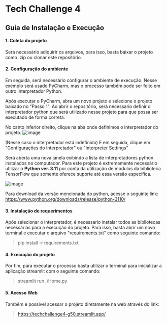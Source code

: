 # Tech Challenge 4

## Guia de Instalação e Execução

#### 1. Coleta do projeto
Será necessário adiquirir os arquivos, para isso, basta baixar o projeto como .zip ou clonar este repositório.


#### 2. Configuração do ambiente
Em seguida, será necessário configurar o ambiente de execução. Nesse exemplo será usado PyCharm, mas o processo 
também pode ser feito em outro interpretador Python.

Após executar o PyCharm, abra um novo projeto e selecione o projeto baixado no "Passo 1". Ao abrir o repositório, será
necessario definir o interpretador python que será utilizado nesse projeto para que possa ser executado de forma correta.

No canto inferior direito, clique na aba onde definimos o interpretador do projeto.
![image](https://github.com/MatheusP1/tech_challenge4/assets/43751101/3952bd1b-fbef-4502-84f8-465119ca7637)

(Nesse caso o interpretador está indefinido)
E em seguida, clique em "Configurações do Interpretador" ou "Interpreter Settings"

Será aberta uma nova janela exibindo a lista de interpretadores python instalados no computador. Para este 
projeto é extremamente necessário utilizar o **Python ver. 3.11** por conta da utilização de modulos da biblioteca
TensorFlow que somente oferece suporte até essa versão especifica.

![image](https://github.com/MatheusP1/tech_challenge4/assets/43751101/7bcb32b2-d12c-4dfa-9354-45bd92584474)

Para download da versão mencionada do python, acesse o seguinte link:
https://www.python.org/downloads/release/python-3110/

#### 3. Instalação de requerimentos

Após selecionar o interpretador, é necessario instalar todos as bibliotecas necessárias para a execução do projeto.
Para isso, basta abrir um novo terminal e executar o arquivo "requirements.txt" como seguinte comando:
> pip install -r requirements.txt

#### 4. Execução do projeto

Por fim, para executar o processo basta utilizar o terminal para inicializar a aplicação streamlit com o seguinte comando:
> streamlit run .\Home.py

#### 5. Acesso Web
Também é possivel acessar o projeto diretamente na web através do link:
> https://techchallenge4-g50.streamlit.app/